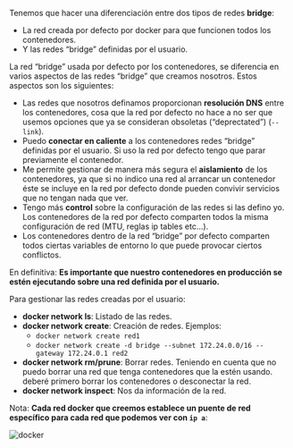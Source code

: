 Tenemos que hacer una diferenciación entre dos tipos de redes **bridge**:

- La red creada por defecto por docker para que funcionen todos los contenedores.
- Y las redes “bridge” definidas por el usuario.

La red “bridge” usada por defecto por los contenedores, se diferencia en varios aspectos de las redes “bridge” que creamos nosotros. Estos aspectos son los siguientes:

- Las redes que nosotros definamos proporcionan **resolución DNS** entre los contenedores, cosa que la red por defecto no hace a no ser que usemos opciones que ya se consideran obsoletas (“deprectated”) (`--link`).
- Puedo **conectar en caliente** a los contenedores redes “bridge” definidas por el usuario. Si uso la red por defecto tengo que parar previamente el contenedor.
- Me permite gestionar de manera más segura el **aislamiento** de los contenedores, ya que si no indico una red al arrancar un contenedor éste se incluye en la red por defecto donde pueden convivir servicios que no tengan nada que ver.
- Tengo más **control** sobre la configuración de las redes si las defino yo. Los contenedores de la red por defecto comparten todos la misma configuración de red (MTU, reglas ip tables etc…).
- Los contenedores dentro de la red “bridge” por defecto comparten todos ciertas variables de entorno lo que puede provocar ciertos conflictos.

En definitiva: **Es importante que nuestro contenedores en producción se estén ejecutando sobre una red definida por el usuario.**

Para gestionar las redes creadas por el usuario:

- **docker network ls**: Listado de las redes.
- **docker network create**: Creación de redes. Ejemplos:
    - `docker network create red1`
    - `docker network create -d bridge --subnet 172.24.0.0/16 --gateway 172.24.0.1 red2`
- **docker network rm/prune**: Borrar redes. Teniendo en cuenta que no puedo borrar una red que tenga contenedores que la estén usando. deberé primero borrar los contenedores o desconectar la red.
- **docker network inspect**: Nos da información de la red.

Nota: **Cada red docker que creemos establece un puente de red específico para cada red que podemos ver con `ip a`**:

![docker](https://iesgn.github.io/curso_docker_2021/sesion4/img/bridge2.png)